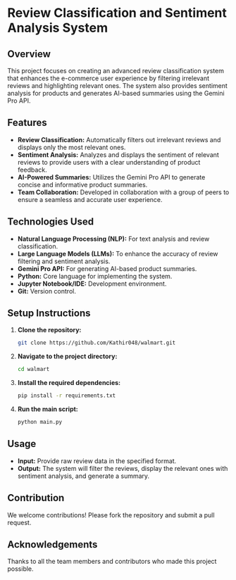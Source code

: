 # Review Classification and Sentiment Analysis System

## Overview

This project focuses on creating an advanced review classification system that enhances the e-commerce user experience by filtering irrelevant reviews and highlighting relevant ones. The system also provides sentiment analysis for products and generates AI-based summaries using the Gemini Pro API.

## Features

- **Review Classification:** Automatically filters out irrelevant reviews and displays only the most relevant ones.
- **Sentiment Analysis:** Analyzes and displays the sentiment of relevant reviews to provide users with a clear understanding of product feedback.
- **AI-Powered Summaries:** Utilizes the Gemini Pro API to generate concise and informative product summaries.
- **Team Collaboration:** Developed in collaboration with a group of peers to ensure a seamless and accurate user experience.

## Technologies Used

- **Natural Language Processing (NLP):** For text analysis and review classification.
- **Large Language Models (LLMs):** To enhance the accuracy of review filtering and sentiment analysis.
- **Gemini Pro API:** For generating AI-based product summaries.
- **Python:** Core language for implementing the system.
- **Jupyter Notebook/IDE:** Development environment.
- **Git:** Version control.

## Setup Instructions

1. **Clone the repository:**
   ```bash
   git clone https://github.com/Kathir048/walmart.git
   ```
2. **Navigate to the project directory:**
   ```bash
   cd walmart
   ```
3. **Install the required dependencies:**
   ```bash
   pip install -r requirements.txt
   ```
4. **Run the main script:**
   ```bash
   python main.py
   ```

## Usage

- **Input:** Provide raw review data in the specified format.
- **Output:** The system will filter the reviews, display the relevant ones with sentiment analysis, and generate a summary.

## Contribution

We welcome contributions! Please fork the repository and submit a pull request.


## Acknowledgements

Thanks to all the team members and contributors who made this project possible.
